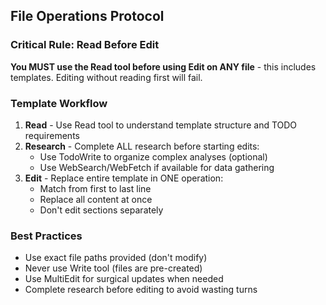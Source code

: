 ## File Operations Protocol

### Critical Rule: Read Before Edit

**You MUST use the Read tool before using Edit on ANY file** - this includes templates. Editing without reading first will fail.

### Template Workflow

1. **Read** - Use Read tool to understand template structure and TODO requirements
2. **Research** - Complete ALL research before starting edits:
   - Use TodoWrite to organize complex analyses (optional)
   - Use WebSearch/WebFetch if available for data gathering
3. **Edit** - Replace entire template in ONE operation:
   - Match from first to last line
   - Replace all content at once
   - Don't edit sections separately

### Best Practices

- Use exact file paths provided (don't modify)
- Never use Write tool (files are pre-created)
- Use MultiEdit for surgical updates when needed
- Complete research before editing to avoid wasting turns
